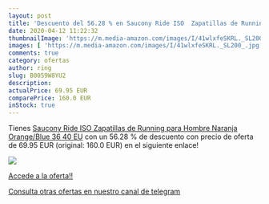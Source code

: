 ```yaml
---
layout: post
title: 'Descuento del 56.28 % en Saucony Ride ISO  Zapatillas de Running '
date: 2020-04-12 11:22:32
thumbnailImage: 'https://m.media-amazon.com/images/I/41wlxfeSKRL._SL200_.jpg'
images: [ 'https://m.media-amazon.com/images/I/41wlxfeSKRL._SL200_.jpg' ]
comments: true
category: ofertas
author: ring
slug: B0059W8YU2
description:
actualPrice: 69.95 EUR
comparePrice: 160.0 EUR
inStock: true
---
```


Tienes [Saucony Ride ISO  Zapatillas de Running para Hombre  Naranja  Orange/Blue 36   40 EU](https://www.amazon.com/dp/B0059W8YU2/?tag=redken08-20) con un 56.28 % de descuento con precio de oferta de 69.95 EUR (original: 160.0 EUR) en el siguiente enlace!

[![](https://m.media-amazon.com/images/I/41wlxfeSKRL._SL200_.jpg)](https://www.amazon.com/dp/B0059W8YU2/?tag=redken08-20)

[Accede a la oferta!!](https://www.amazon.com/dp/B0059W8YU2/?tag=redken08-20)

[Consulta otras ofertas en nuestro canal de telegram](https://t.me/s/ofertas25)
